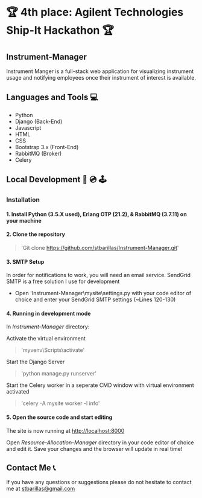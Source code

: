 # 🏆 4th place: Agilent Technologies Ship-It Hackathon 🏆
 
## Instrument-Manager
Instrument Manger is a full-stack web application for visualizing instrument usage and notifying employees once their instrument of interest is available.


## Languages and Tools 💻
- Python
- Django (Back-End)
- Javascript
- HTML
- CSS
- Bootstrap 3.x (Front-End)
- RabbitMQ (Broker)
- Celery


## Local Development 💾 💿 🕹
### Installation 
#### 1.	Install Python (3.5.X used), Erlang OTP (21.2), & RabbitMQ (3.7.11) on your machine 


#### 2.	Clone the repository 
> 'Git clone https://github.com/stbarillas/Instrument-Manager.git'


#### 3. SMTP Setup 
In order for notifications to work, you will need an email service. SendGrid SMTP is a free solution I use for development
- Open 'Instrument-Manager\mysite\settings.py with your code editor of choice and enter your SendGrid SMTP settings (~Lines 120-130)


#### 4.	Running in development mode 
In *Instrument-Manager* directory:

Activate the virtual environment
> 'myvenv\Scripts\activate'

Start the Django Server
> 'python manage.py runserver'

Start the Celery worker in a seperate CMD window with virtual environment activated
> 'celery -A mysite worker -l info'


#### 5.	Open the source code and start editing 
The site is now running at
[http://localhost:8000](http://localhost:8000)

Open *Resource-Allocation-Manager* directory in your code editor of choice and edit it. Save your changes and the browser will update in real time!


## Contact Me 📞
If you have any questions or suggestions please do not hesitate to contact me at stbarillas@gmail.com
